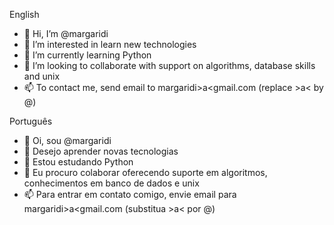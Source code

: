 English
- 👋 Hi, I’m @margaridi
- 👀 I’m interested in learn new technologies
- 🌱 I’m currently learning Python
- 💞️ I’m looking to collaborate with support on algorithms, database skills and unix
- 📫 To contact me, send email to margaridi>a<gmail.com (replace >a< by @) 

Português
- 👋 Oi, sou @margaridi
- 👀 Desejo aprender novas tecnologias
- 🌱 Estou estudando Python
- 💞️ Eu procuro colaborar oferecendo suporte em algoritmos, conhecimentos em banco de dados e unix
- 📫 Para entrar em contato comigo, envie email para margaridi>a<gmail.com (substitua >a< por @) 


<!---
margaridi/margaridi is a ✨ special ✨ repository because its `README.md` (this file) appears on your GitHub profile.
You can click the Preview link to take a look at your changes.
--->
